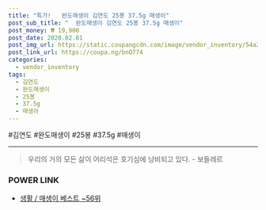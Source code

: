 ```yaml
--- 
title: "특가!   완도매생이 김연도 25봉 37.5g 매생이" 
post_sub_title: "  완도매생이 김연도 25봉 37.5g 매생이" 
post_money: ₩ 19,900 
post_date: 2020.02.01 
post_img_url: https://static.coupangcdn.com/image/vendor_inventory/54a2/e72cff1da16d6a02f303d7e8cd13179870e530c6e5421aad2c9e0ac88333.jpg 
post_link_url: https://coupa.ng/bnO774 
categories: 
  - vendor_inventory 
tags: 
  - 김연도 
  - 완도매생이 
  - 25봉 
  - 37.5g 
  - 매생이 
--- 
```

  #김연도 #완도매생이 #25봉 #37.5g #매생이 
<hr> 

> 우리의 거의 모든 삶이 어리석은 호기심에 낭비되고 있다. - 보들레르 


### POWER LINK

* <a href="https://blog.naver.com/santokki14/221792754509" target="_blank">생활 / 매생이 베스트 ~56위</a>

